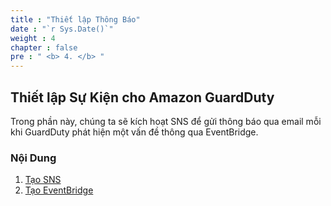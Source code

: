 ```yaml
---
title : "Thiết lập Thông Báo"
date : "`r Sys.Date()`"
weight : 4
chapter : false
pre : " <b> 4. </b> "
---
```


## Thiết lập Sự Kiện cho Amazon GuardDuty

Trong phần này, chúng ta sẽ kích hoạt SNS để gửi thông báo qua email mỗi khi GuardDuty phát hiện một vấn đề thông qua EventBridge.

### Nội Dung

1. [Tạo SNS](4.1-createsns/)
2. [Tạo EventBridge](4.2-createeventbridge/)
